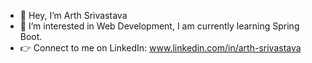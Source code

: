 - 👋 Hey, I’m Arth Srivastava
- 👀 I’m interested in Web Development, I am currently learning Spring Boot.
- :point_right: Connect to me on LinkedIn: www.linkedin.com/in/arth-srivastava
<!---
ArthSrivastava/ArthSrivastava is a ✨ special ✨ repository because its `README.md` (this file) appears on your GitHub profile.
You can click the Preview link to take a look at your changes.
--->
